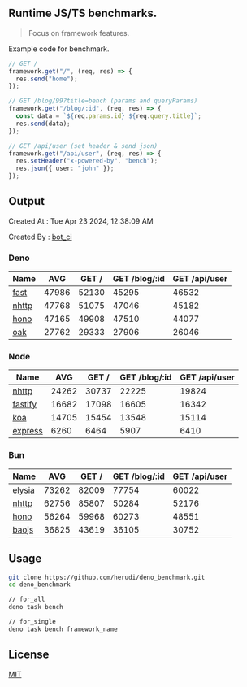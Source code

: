 ## Runtime JS/TS benchmarks.

> Focus on framework features.

Example code for benchmark.
```ts
// GET /
framework.get("/", (req, res) => {
  res.send("home");
});

// GET /blog/99?title=bench (params and queryParams)
framework.get("/blog/:id", (req, res) => {
  const data = `${req.params.id} ${req.query.title}`;
  res.send(data);
});

// GET /api/user (set header & send json)
framework.get("/api/user", (req, res) => {
  res.setHeader("x-powered-by", "bench");
  res.json({ user: "john" });
});
```

## Output
Created At : Tue Apr 23 2024, 12:38:09 AM

Created By : [bot_ci](https://github.com/herudi/deno_benchmarks/commits?author=github-actions%5Bbot%5D)


### Deno
|Name|AVG|GET /|GET /blog/:id|GET /api/user|
|----|----|----|----|----|
|[fast](https://github.com/danteissaias/fast)|47986|52130|45295|46532|
|[nhttp](https://github.com/nhttp/nhttp)|47768|51075|47046|45182|
|[hono](https://github.com/honojs/hono)|47165|49908|47510|44077|
|[oak](https://github.com/oakserver/oak)|27762|29333|27906|26046|
  


### Node
|Name|AVG|GET /|GET /blog/:id|GET /api/user|
|----|----|----|----|----|
|[nhttp](https://github.com/nhttp/nhttp)|24262|30737|22225|19824|
|[fastify](https://github.com/fastify/fastify)|16682|17098|16605|16342|
|[koa](https://github.com/koajs/koa)|14705|15454|13548|15114|
|[express](https://github.com/expressjs/express)|6260|6464|5907|6410|
  


### Bun
|Name|AVG|GET /|GET /blog/:id|GET /api/user|
|----|----|----|----|----|
|[elysia](https://github.com/elysiajs/elysia)|73262|82009|77754|60022|
|[nhttp](https://github.com/nhttp/nhttp)|62756|85807|50284|52176|
|[hono](https://github.com/honojs/hono)|56264|59968|60273|48551|
|[baojs](https://github.com/mattreid1/baojs)|36825|43619|36105|30752|
  



## Usage

```bash
git clone https://github.com/herudi/deno_benchmark.git
cd deno_benchmark

// for_all
deno task bench

// for_single
deno task bench framework_name
```

## License

[MIT](LICENSE)

